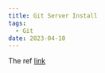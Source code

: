 ```yaml
---
title: Git Server Install
tags:
  - Git
date: 2023-04-10
---
```


The ref [link](https://git-scm.com/book/en/v2/Git-on-the-Server-Setting-Up-the-Server)

<!-- more -->